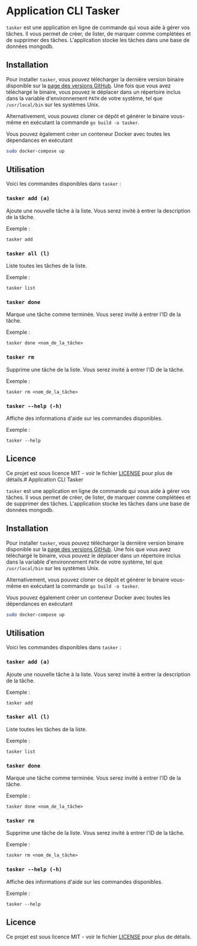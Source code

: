 # Application CLI Tasker

`tasker` est une application en ligne de commande qui vous aide à gérer vos tâches. Il vous permet de créer, de lister, de marquer comme complétées et de supprimer des tâches. L'application stocke les tâches dans une base de données mongodb.

## Installation

Pour installer `tasker`, vous pouvez télécharger la dernière version binaire disponible sur la [page des versions GitHub](https://github.com/irononet/tasker/releases). Une fois que vous avez téléchargé le binaire, vous pouvez le déplacer dans un répertoire inclus dans la variable d'environnement `PATH` de votre système, tel que `/usr/local/bin` sur les systèmes Unix.

Alternativement, vous pouvez cloner ce dépôt et générer le binaire vous-même en exécutant la commande `go build -o tasker`.

Vous pouvez également créer un conteneur Docker avec toutes les dépendances en exécutant

```bash
sudo docker-compose up
```

## Utilisation

Voici les commandes disponibles dans `tasker` :

### `tasker add (a)`

Ajoute une nouvelle tâche à la liste. Vous serez invité à entrer la description de la tâche.

Exemple :

```
tasker add
```

### `tasker all (l)`

Liste toutes les tâches de la liste.

Exemple :

```
tasker list
```

### `tasker done`

Marque une tâche comme terminée. Vous serez invité à entrer l'ID de la tâche.

Exemple :

```
tasker done <nom_de_la_tâche>
```

### `tasker rm`

Supprime une tâche de la liste. Vous serez invité à entrer l'ID de la tâche.

Exemple :

```
tasker rm <nom_de_la_tâche>
```

### `tasker --help (-h)`

Affiche des informations d'aide sur les commandes disponibles.

Exemple :

```
tasker --help
```

## Licence

Ce projet est sous licence MIT - voir le fichier [LICENSE](LICENSE) pour plus de détails.# Application CLI Tasker

`tasker` est une application en ligne de commande qui vous aide à gérer vos tâches. Il vous permet de créer, de lister, de marquer comme complétées et de supprimer des tâches. L'application stocke les tâches dans une base de données mongodb.

## Installation

Pour installer `tasker`, vous pouvez télécharger la dernière version binaire disponible sur la [page des versions GitHub](https://github.com/irononet/tasker/releases). Une fois que vous avez téléchargé le binaire, vous pouvez le déplacer dans un répertoire inclus dans la variable d'environnement `PATH` de votre système, tel que `/usr/local/bin` sur les systèmes Unix.

Alternativement, vous pouvez cloner ce dépôt et générer le binaire vous-même en exécutant la commande `go build -o tasker`.

Vous pouvez également créer un conteneur Docker avec toutes les dépendances en exécutant

```bash
sudo docker-compose up
```

## Utilisation

Voici les commandes disponibles dans `tasker` :

### `tasker add (a)`

Ajoute une nouvelle tâche à la liste. Vous serez invité à entrer la description de la tâche.

Exemple :

```
tasker add
```

### `tasker all (l)`

Liste toutes les tâches de la liste.

Exemple :

```
tasker list
```

### `tasker done`

Marque une tâche comme terminée. Vous serez invité à entrer l'ID de la tâche.

Exemple :

```
tasker done <nom_de_la_tâche>
```

### `tasker rm`

Supprime une tâche de la liste. Vous serez invité à entrer l'ID de la tâche.

Exemple :

```
tasker rm <nom_de_la_tâche>
```

### `tasker --help (-h)`

Affiche des informations d'aide sur les commandes disponibles.

Exemple :

```
tasker --help
```

## Licence

Ce projet est sous licence MIT - voir le fichier [LICENSE](LICENSE) pour plus de détails.